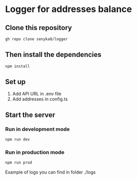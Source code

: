 # Logger for addresses balance

## Clone this repository
```sh
gh repo clone senyka0/logger
```
## Then install the dependencies
```sh
npm install
```
## Set up  
1. Add API URL in .env file
2. Add addresses in config.ts
## Start the server
### Run in development mode
```sh
npm run dev
```
### Run in production mode
```sh
npm run prod
```

Example of logs you can find in folder ./logs
